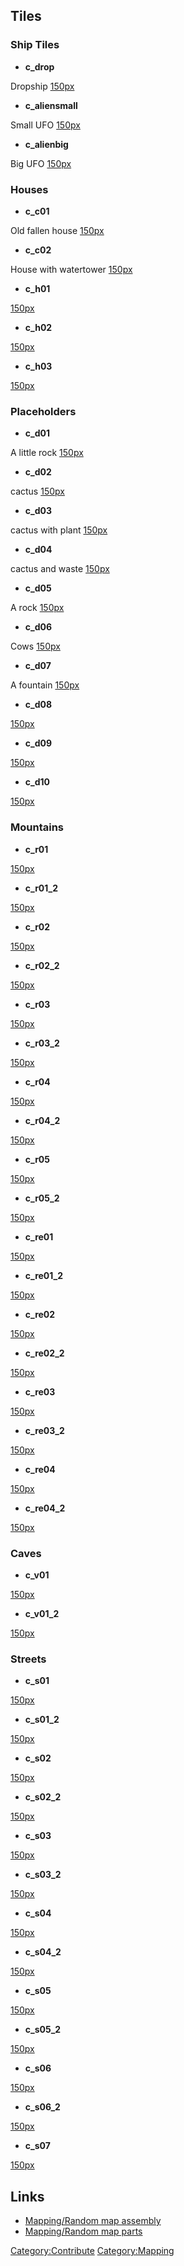 ## Tiles

### Ship Tiles

- **c_drop**

Dropship
[150px](image:C_drop.jpg "wikilink")

- **c_aliensmall**

Small UFO
[150px](image:C_aliensmall.jpg "wikilink")

- **c_alienbig**

Big UFO
[150px](image:C_alienbig.jpg "wikilink")

### Houses

- **c_c01**

Old fallen house
[150px](image:C_c01.jpg "wikilink")

- **c_c02**

House with watertower
[150px](image:C_c02.jpg "wikilink")

- **c_h01**


[150px](image:C_h01.jpg "wikilink")

- **c_h02**


[150px](image:C_h02.jpg "wikilink")

- **c_h03**


[150px](image:C_h03.jpg "wikilink")

### Placeholders

- **c_d01**

A little rock
[150px](image:C_d01.jpg "wikilink")

- **c_d02**

cactus
[150px](image:C_d02.jpg "wikilink")

- **c_d03**

cactus with plant
[150px](image:C_d03.jpg "wikilink")

- **c_d04**

cactus and waste
[150px](image:C_d04.jpg "wikilink")

- **c_d05**

A rock
[150px](image:C_d05.jpg "wikilink")

- **c_d06**

Cows
[150px](image:C_d06.jpg "wikilink")

- **c_d07**

A fountain
[150px](image:C_d07.jpg "wikilink")

- **c_d08**


[150px](image:C_d08.jpg "wikilink")

- **c_d09**


[150px](image:C_d09.jpg "wikilink")

- **c_d10**


[150px](image:C_d10.jpg "wikilink")

### Mountains

- **c_r01**


[150px](image:C_r01.jpg "wikilink")

- **c_r01_2**


[150px](image:C_r01_2.jpg "wikilink")

- **c_r02**


[150px](image:C_r02.jpg "wikilink")

- **c_r02_2**


[150px](image:C_r02_2.jpg "wikilink")

- **c_r03**


[150px](image:C_r03.jpg "wikilink")

- **c_r03_2**


[150px](image:C_r03_2.jpg "wikilink")

- **c_r04**


[150px](image:C_r04.jpg "wikilink")

- **c_r04_2**


[150px](image:C_r04_2.jpg "wikilink")

- **c_r05**


[150px](image:C_r05.jpg "wikilink")

- **c_r05_2**


[150px](image:C_r05_2.jpg "wikilink")

- **c_re01**


[150px](image:C_re01.jpg "wikilink")

- **c_re01_2**


[150px](image:C_re01_2.jpg "wikilink")

- **c_re02**


[150px](image:C_re02.jpg "wikilink")

- **c_re02_2**


[150px](image:C_re02_2.jpg "wikilink")

- **c_re03**


[150px](image:C_re03.jpg "wikilink")

- **c_re03_2**


[150px](image:C_re03_2.jpg "wikilink")

- **c_re04**


[150px](image:C_re04.jpg "wikilink")

- **c_re04_2**


[150px](image:C_re04_2.jpg "wikilink")

### Caves

- **c_v01**


[150px](image:C_v01.jpg "wikilink")

- **c_v01_2**


[150px](image:C_v01_2.jpg "wikilink")

### Streets

- **c_s01**


[150px](image:C_s01.jpg "wikilink")

- **c_s01_2**


[150px](image:C_s01_2.jpg "wikilink")

- **c_s02**


[150px](image:C_s02.jpg "wikilink")

- **c_s02_2**


[150px](image:C_s02_2.jpg "wikilink")

- **c_s03**


[150px](image:C_s03.jpg "wikilink")

- **c_s03_2**


[150px](image:C_s03_2.jpg "wikilink")

- **c_s04**


[150px](image:C_s04.jpg "wikilink")

- **c_s04_2**


[150px](image:C_s04_2.jpg "wikilink")

- **c_s05**


[150px](image:C_s05.jpg "wikilink")

- **c_s05_2**


[150px](image:C_s05_2.jpg "wikilink")

- **c_s06**


[150px](image:C_s06.jpg "wikilink")

- **c_s06_2**


[150px](image:C_s06_2.jpg "wikilink")

- **c_s07**


[150px](image:C_s07.jpg "wikilink")

## Links

- [Mapping/Random map assembly](Mapping/Random_map_assembly "wikilink")
- [Mapping/Random map parts](Mapping/Random_map_parts "wikilink")

[Category:Contribute](Category:Contribute "wikilink")
[Category:Mapping](Category:Mapping "wikilink")
